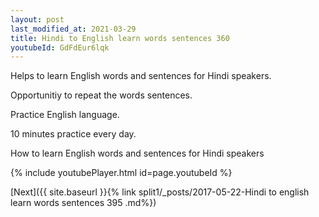 ```yaml
---
layout: post
last_modified_at: 2021-03-29
title: Hindi to English learn words sentences 360 
youtubeId: GdFdEur6lqk
---
```

 
 
Helps to learn English words and sentences for Hindi speakers.

Opportunitiy to repeat the words sentences. 

Practice English language. 
 
10 minutes practice every day. 
 
How to learn English words and sentences for Hindi speakers 
 
{% include youtubePlayer.html id=page.youtubeId %}
 
 
[Next]({{ site.baseurl }}{% link  split1/_posts/2017-05-22-Hindi to english learn words sentences 395 .md%})
 
